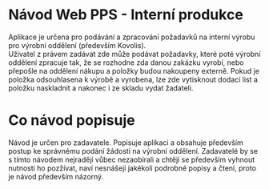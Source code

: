 # Návod Web PPS - Interní produkce
Aplikace je určena pro podávání a zpracování požadavků na interní výrobu pro výrobní oddělení (především Kovolis).  
Uživatel z právem zadávat zde může podávat požadavky, které poté výrobní oddělení zpracuje tak, že se rozhodne zda danou zakázku vyrobí, nebo přepošle na oddělení nákupu a položky budou nakoupeny externě. Pokud je položka odsouhlasena k výrobě a vyrobena, lze zde vytisknout dodací list a položku naskladnit a nakonec i ze skladu vydat žadateli. 

# Co návod popisuje
Návod je určen pro zadavatele. Popisuje aplikaci a obsahuje především postup ke správnému podání žádosti na výrobní oddělení. Zadavatelé by se s tímto návodem nejraději vůbec nezaobírali a chtějí se především vyhnout nutnosti ho pozžívat, naví nesnášejí jakékoli podrobné popisy a čtení, proto je návod především názorný. 
